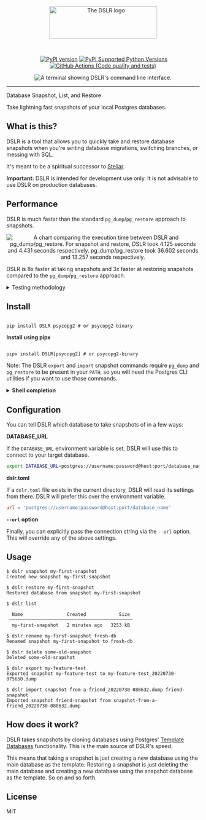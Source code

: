 <br />
<br />
<p align="center">
  <a href="https://github.com/mixxorz/DSLR">
    <img width="281" height="84" src="https://user-images.githubusercontent.com/3102758/181914025-44bff27e-aac1-4d1b-a037-9fa98f9fed65.png" alt="The DSLR logo">
  </a>
</p>
<br />

<p align="center">
  <a href=""><img src="" alt=""></a>
  <a href="https://badge.fury.io/py/dslr"><img src="https://badge.fury.io/py/dslr.svg" alt="PyPI version"></a>
  <a href="https://pypi.python.org/pypi/dslr/"><img src="https://img.shields.io/pypi/pyversions/dslr.svg" alt="PyPI Supported Python Versions"></a>
  <a href="https://github.com/mixxorz/dslr"><img src="https://github.com/mixxorz/dslr/actions/workflows/tests.yml/badge.svg" alt="GitHub Actions (Code quality and tests)"></a>

</p>

<p align="center">
  <img src="https://user-images.githubusercontent.com/3102758/190845105-dd2ec4e6-286b-431d-a33d-490805852b68.png" alt="A terminal showing DSLR's command line interface.">
</p>

---

Database Snapshot, List, and Restore

Take lightning fast snapshots of your local Postgres databases.

## What is this?

DSLR is a tool that allows you to quickly take and restore database snapshots
when you're writing database migrations, switching branches, or messing with
SQL.

It's meant to be a spiritual successor to
[Stellar](https://github.com/fastmonkeys/stellar).

**Important:** DSLR is intended for development use only. It is not advisable to
use DSLR on production databases.

## Performance

DSLR is much faster than the standard `pg_dump`/`pg_restore` approach to snapshots.

<p align="center">
  <img src="https://user-images.githubusercontent.com/3102758/182014327-1b13da6e-63ad-4bbe-817e-7d6c66befc98.png" alt="A chart comparing the execution time between DSLR and pg_dump/pg_restore. For snapshot and restore, DSLR took 4.125 seconds and 4.431 seconds respectively. pg_dump/pg_restore took 36.602 seconds and 13.257 seconds respectively.">
</p>

DSLR is 8x faster at taking snapshots and 3x faster at restoring snapshots compared to the `pg_dump`/`pg_restore` approach.

<details>
  <summary>Testing methodology</summary>
  
  I spun up Postgres 12.3 using Docker, created a test database, and filled it with 1GB of random data using this script:
  
  ```SQL
  CREATE TABLE large_test (num1 bigint, num2 double precision, num3 double precision);

INSERT INTO large*test (num1, num2, num3)
SELECT round(random() * 10), random(), random() \_ 142
FROM generate_series(1, 20000000) s(i);

```

I used the following commands to measure the execution time:

```

time dslr snapshot my-snapshot
time dslr restore my-snapshot
time pg_dump -Fc -f export.dump
time pg_restore --no-acl --no-owner export.dump

```

I ran each command three times and plotted the mean in the chart.

Here's the raw data:

| Command       | Run | Execution time (seconds) |
| ------------- | --- | ------------------------ |
| dslr snapshot | 1   | 4.797                    |
|               | 2   | 4.650                    |
|               | 3   | 2.927                    |
| dslr restore  | 1   | 5.840                    |
|               | 2   | 4.122                    |
|               | 3   | 3.331                    |
| pg_dump       | 1   | 37.345                   |
|               | 2   | 36.227                   |
|               | 3   | 36.233                   |
| pg_restore    | 1   | 13.304                   |
|               | 2   | 13.148                   |
|               | 3   | 13.320                   |
</details>

## Install

```

pip install DSLR psycopg2 # or psycopg2-binary

```

**Install using pipx**

```

pipx install DSLR[psycopg2] # or psycopg2-binary

````

Note: The DSLR `export` and `import` snapshot commands require `pg_dump` and
`pg_restore` to be present in your `PATH`, so you will need the Postgres CLI
utilities if you want to use those commands.

<details>
  <summary><strong>Shell completion</strong></summary>

**Bash**

Add this to `~/.bashrc`:

```
eval "$(_DSLR_COMPLETE=bash_source dslr)"
```

**Zsh**

Add this to `~/.zshrc`:

```
eval "$(_DSLR_COMPLETE=zsh_source dslr)"
```

**Fish**

Add this to `~/.config/fish/completions/dslr.fish`:

```
eval (env _DSLR_COMPLETE=fish_source dslr)
```

This is the same file used for the activation script method below. For Fish it’s probably always easier to use that method.

Using eval means that the command is invoked and evaluated every time a shell is started, which can delay shell responsiveness. To speed it up, write the generated script to a file, then source that.

**Bash**

Save the script somewhere.

```
_DSLR_COMPLETE=bash_source dslr > ~/.dslr-complete.bash
```

Source the file in ~/.bashrc.

```
. ~/.dslr-complete.bash
```

**Zsh**

Save the script somewhere.

```
_DSLR_COMPLETE=zsh_source dslr > ~/.dslr-complete.zsh
```

Source the file in ~/.zshrc.

```
. ~/.dslr-complete.zsh
```

**Fish**

Save the script to ~/.config/fish/completions/foo-bar.fish:

```
_DSLR_COMPLETE=fish_source dslr > ~/.config/fish/completions/dslr.fish
```

</details>



## Configuration

You can tell DSLR which database to take snapshots of in a few ways:

**DATABASE_URL**

If the `DATABASE_URL` environment variable is set, DSLR will use this to connect
to your target database.

```bash
export DATABASE_URL=postgres://username:password@host:port/database_name
````

**dslr.toml**

If a `dslr.toml` file exists in the current directory, DSLR will read its
settings from there. DSLR will prefer this over the environment variable.

```toml
url = 'postgres://username:password@host:port/database_name'
```

**`--url` option**

Finally, you can explicitly pass the connection string via the `--url` option.
This will override any of the above settings.

## Usage

```
$ dslr snapshot my-first-snapshot
Created new snapshot my-first-snapshot

$ dslr restore my-first-snapshot
Restored database from snapshot my-first-snapshot

$ dslr list

  Name                Created            Size
 ─────────────────────────────────────────────
  my-first-snapshot   2 minutes ago   3253 kB

$ dslr rename my-first-snapshot fresh-db
Renamed snapshot my-first-snapshot to fresh-db

$ dslr delete some-old-snapshot
Deleted some-old-snapshot

$ dslr export my-feature-test
Exported snapshot my-feature-test to my-feature-test_20220730-075650.dump

$ dslr import snapshot-from-a-friend_20220730-080632.dump friend-snapshot
Imported snapshot friend-snapshot from snapshot-from-a-friend_20220730-080632.dump
```

## How does it work?

DSLR takes snapshots by cloning databases using Postgres' [Template
Databases](https://www.postgresql.org/docs/current/manage-ag-templatedbs.html)
functionality. This is the main source of DSLR's speed.

This means that taking a snapshot is just creating a new database using the main
database as the template. Restoring a snapshot is just deleting the main
database and creating a new database using the snapshot database as the
template. So on and so forth.

## License

MIT
